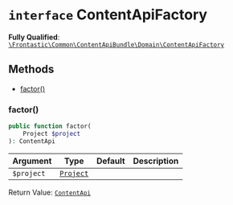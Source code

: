 # `interface`  ContentApiFactory

**Fully Qualified**: [`\Frontastic\Common\ContentApiBundle\Domain\ContentApiFactory`](../../../../src/php/ContentApiBundle/Domain/ContentApiFactory.php)

## Methods

* [factor()](#factor)

### factor()

```php
public function factor(
    Project $project
): ContentApi
```

Argument|Type|Default|Description
--------|----|-------|-----------
`$project`|[`Project`](../../ReplicatorBundle/Domain/Project.md)||

Return Value: [`ContentApi`](ContentApi.md)

